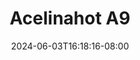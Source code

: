 --- 
title: "Acelinahot A9"
description: "    Acelinahot A9 simontox   new"
date: 2024-06-03T16:18:16-08:00
file_code: "ogbozfq6j2h6"
draft: false
cover: "7xuik3wnm0if8p01.jpg"
tags: ["Acelinahot", "bokep-indo", "bokep-viral", "bokep-ig"]
length: 3446
fld_id: "1482965"
foldername: "Acelinahot"
categories: ["Acelinahot"]
views: 0
---